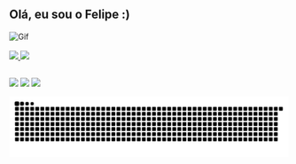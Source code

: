 ## Olá, eu sou o Felipe :)

<div>
  <img align="center" alt="Gif" height="180" width="180" src="https://raw.githubusercontent.com/RaghavK16/RaghavK16/master/octo.gif">
</div>
<br>
<div>
  <a href="https://github.com/Percon12">
  <img height="148em" src="https://github-readme-stats.vercel.app/api?username=Percon12&show_icons=true&theme=chartreuse-dark&include_all_commits=true&count_private=true"/>
  <img height="148em" src="https://github-readme-stats.vercel.app/api/top-langs/?username=Percon12&layout=compact&langs_count=7&theme=chartreuse-dark"/>
</div>
  
  
  ##
  
  <div> 
  <a href="https://instagram.com/felipecorreiaandrade" target="_blank"><img src="https://img.shields.io/badge/-Instagram-%23E4405F?style=for-the-badge&logo=instagram&logoColor=white" target="_blank"></a> 
  <a href = "mailto:fcorreiaandrade@gmail.com"><img src="https://img.shields.io/badge/-Gmail-%23333?style=for-the-badge&logo=gmail&logoColor=white" target="_blank"></a>
  <a href="https://www.linkedin.com/in/felipe-correia-andrade-5bb6201b2/" target="_blank"><img src="https://img.shields.io/badge/-LinkedIn-%230077B5?style=for-the-badge&logo=linkedin&logoColor=white" target="_blank"></a>
    
 
  ![Snake animation](https://github.com/Percon12/Percon12/blob/output/github-contribution-grid-snake.svg)
 
</div>
